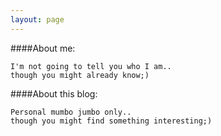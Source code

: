 ```yaml
---
layout: page
---
```



####About me:

	I'm not going to tell you who I am..  
	though you might already know;)

####About this blog:

	Personal mumbo jumbo only..			
	though you might find something interesting;)
